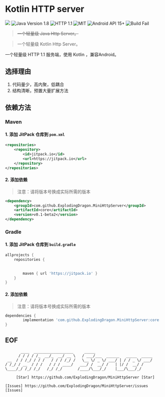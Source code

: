 # Kotlin HTTP server





[![](https://jitpack.io/v/ExplodingDragon/MiniHttpServer.svg)](https://jitpack.io/#ExplodingDragon/MiniHttpServer)
![Java Version 1.8](https://img.shields.io/badge/JAVA-1.8+-red.svg)    ![HTTP 1.1](https://img.shields.io/badge/HTTP-1.1-pink.svg)     ![MIT](https://img.shields.io/badge/license-MIT-pink.svg)       ![Android API 15+](https://img.shields.io/badge/Android-15+-PINK.svg)       ![Build Fail](https://img.shields.io/badge/Build-Success-pink.svg)

> ~~一个轻量级 Java Http Server。~~

> 一个轻量级 Kotlin Http Server。


一个轻量级 HTTP 1.1 服务端，使用 Kotlin ，兼容Android。

## 选择理由

1. 代码量少，高内聚，低耦合
2. 结构清晰，预置大量扩展方法


## 依赖方法

### Maven

#### 1. 添加 JitPack 仓库到 ``` pom.xml ```

```xml
<repositories>
	<repository>
	    <id>jitpack.io</id>
	    <url>https://jitpack.io</url>
	</repository>
</repositories>
```

#### 2. 添加依赖

> 注意：请将版本号换成实际所需的版本
 
```xml
<dependency>
    <groupId>com.github.ExplodingDragon.MiniHttpServer</groupId>
    <artifactId>core</artifactId>
    <version>v0.1-beta2</version>
</dependency>
```

### Gradle

#### 1. 添加 JitPack 仓库到 ```build.gradle```

```groovy
allprojects {
	repositories {
	
	
		maven { url 'https://jitpack.io' }
	}
}
```

#### 2. 添加依赖

> 注意：请将版本号换成实际所需的版本 

```groovy
dependencies {
        implementation 'com.github.ExplodingDragon.MiniHttpServer:core:v0.1-beta2'
}
```



EOF
----

```
       ____  __________________     _____
      / / / / /_  __/_  __/ __ \   / ___/___  ______   _____  _____
 __  / / /_/ / / /   / / / /_/ /   \__ \/ _ \/ ___/ | / / _ \/ ___/
/ /_/ / __  / / /   / / / ____/   ___/ /  __/ /   | |/ /  __/ /
\____/_/ /_/ /_/   /_/ /_/       /____/\___/_/    |___/\___/_/

     [Star] https://github.com/ExplodingDragon/MiniHttpServer [Star]

[Issues] https://github.com/ExplodingDragon/MiniHttpServer/issues [Issues]

```




